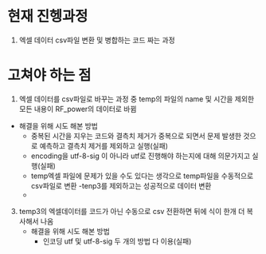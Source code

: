 #  현재 진헹과정
1. 엑셀 데이터 csv파일 변환 및 병합하는 코드 짜는 과정

# 고쳐야 하는 점
1. 엑셀 데이터를 csv파일로 바꾸는 과정 중 temp의 파일의 name 및 시간을 제외한 모든 내용이 RF_power의 데이터로 바뀜
  - 해결을 위해 시도 해본 방법
      - 중복된 시간을 지우는 코드와 결측치 제거가 중복으로 되면서 문제 발생한 것으로 예측하고 결측치 제거를 제외하고 실행(실패)
      - encoding을 utf-8-sig 이 아니라 utf로 진행해야 하는지에 대해 의문가지고 실행(실패)
      - temp엑셀 파일에 문제가 있을 수도 있다는 생각으로 temp파일을 수동적으로 csv파일로 변환 -tenp3를 제외하고는 성공적으로 데이터 변환
      - 
3. temp3의 엑셀데이터를 코드가 아닌 수동으로 csv 전환하면 뒤에 식이 한개 더 복사해서 나옴
   - 해결을 위해 시도 해본 방법
     - 인코딩 utf 및 utf-8-sig 두 개의 방법 다 이용(실패)
     
